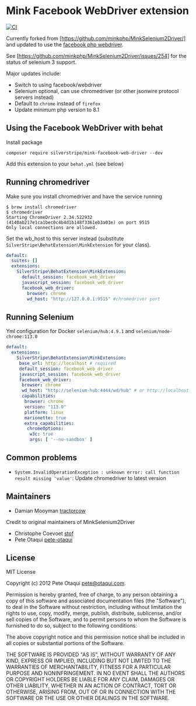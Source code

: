 # Mink Facebook WebDriver extension

[![CI](https://github.com/silverstripe/MinkFacebookWebDriver/actions/workflows/ci.yml/badge.svg)](https://github.com/silverstripe/MinkFacebookWebDriver/actions/workflows/ci.yml)

Currently forked from [https://github.com/minkphp/MinkSelenium2Driver/] and updated to use
the [facebook php webdriver](https://github.com/facebook/php-webdriver).

See [https://github.com/minkphp/MinkSelenium2Driver/issues/254] for the status of selenium 3 support.

Major updates include:

 - Switch to using facebook/webdriver
 - Selenium optional, can use chromedriver (or other jsonwire protocol servers instead)
 - Default to `chrome` instead of `firefox`
 - Update minimum php version to 8.1

## Using the Facebook WebDriver with behat

Install package
```shell
composer require silverstripe/mink-facebook-web-driver --dev
```

Add this extension to your `behat.yml` (see below)
 
## Running chromedriver

Make sure you install chromedriver and have the service running

```
$ brew install chromedriver
$ chromedriver
Starting ChromeDriver 2.34.522932 (4140ab217e1ca1bec0c4b4d1b148f3361eb3a03e) on port 9515
Only local connections are allowed.
```

Set the wb_host to this server instead (substitute `SilverStripe\BehatExtension\MinkExtension`
for your class).

```yaml
default:
  suites: []
  extensions:
    SilverStripe\BehatExtension\MinkExtension:
      default_session: facebook_web_driver
      javascript_session: facebook_web_driver
      facebook_web_driver:
        browser: chrome
        wd_host: "http://127.0.0.1:9515" #chromedriver port
```

## Running Selenium
Yml configuration for Docker `selenium/hub:4.9.1` and `selenium/node-chrome:113.0`
```yaml
default:
  extensions:
    SilverStripe\BehatExtension\MinkExtension:
     base_url: http://localhost # required
     default_session: facebook_web_driver
     javascript_session: facebook_web_driver
     facebook_web_driver:
      browser: chrome
      wd_host: "http://selenium-hub:4444/wd/hub" # or http://localhost:4444/wd/hub
      capabilities:
       browser: chrome
       version: "113.0"
       platform: linux
       marionette: true
       extra_capabilities:
        chromeOptions:
         w3c: true
         args: [ '--no-sandbox' ]
```


## Common problems

* `System.InvalidOperationException : unknown error: call function result missing 'value'`:
 Update chromedriver to latest version

## Maintainers

* Damian Mooyman [tractorcow](https://github.com/tractorcow)

Credit to original maintainers of MinkSelenium2Driver

* Christophe Coevoet [stof](https://github.com/stof)
* Pete Otaqui [pete-otaqui](http://github.com/pete-otaqui)

## License

MIT License

Copyright (c) 2012 Pete Otaqui <pete@otaqui.com>.

Permission is hereby granted, free of charge, to any person obtaining a copy
of this software and associated documentation files (the "Software"), to deal
in the Software without restriction, including without limitation the rights
to use, copy, modify, merge, publish, distribute, sublicense, and/or sell
copies of the Software, and to permit persons to whom the Software is
furnished to do so, subject to the following conditions:

The above copyright notice and this permission notice shall be included in all
copies or substantial portions of the Software.

THE SOFTWARE IS PROVIDED "AS IS", WITHOUT WARRANTY OF ANY KIND, EXPRESS OR
IMPLIED, INCLUDING BUT NOT LIMITED TO THE WARRANTIES OF MERCHANTABILITY,
FITNESS FOR A PARTICULAR PURPOSE AND NONINFRINGEMENT. IN NO EVENT SHALL THE
AUTHORS OR COPYRIGHT HOLDERS BE LIABLE FOR ANY CLAIM, DAMAGES OR OTHER
LIABILITY, WHETHER IN AN ACTION OF CONTRACT, TORT OR OTHERWISE, ARISING FROM,
OUT OF OR IN CONNECTION WITH THE SOFTWARE OR THE USE OR OTHER DEALINGS IN THE
SOFTWARE.
